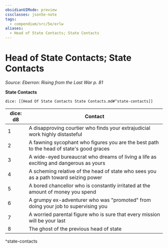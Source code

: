 ```yaml
---
obsidianUIMode: preview
cssclasses: json5e-note
tags:
  - compendium/src/5e/erlw
aliases:
  - Head of State Contacts; State Contacts
---
```

# Head of State Contacts; State Contacts
*Source: Eberron: Rising from the Last War p. 81* 

**State Contacts**

`dice: [[Head Of State Contacts State Contacts.md#^state-contacts]]`

| dice: d8 | Contact |
|----------|---------|
| 1 | A disapproving courtier who finds your extrajudicial work highly distasteful |
| 2 | A fawning sycophant who figures you are the best path to the head of state's good graces |
| 3 | A wide-eyed bureaucrat who dreams of living a life as exciting and dangerous as yours |
| 4 | A scheming relative of the head of state who sees you as a path toward seizing power |
| 5 | A bored chancellor who is constantly irritated at the amount of money you spend |
| 6 | A grumpy ex-adventurer who was "promoted" from doing your job to supervising you |
| 7 | A worried parental figure who is sure that every mission will be your last |
| 8 | The ghost of the previous head of state |
^state-contacts

